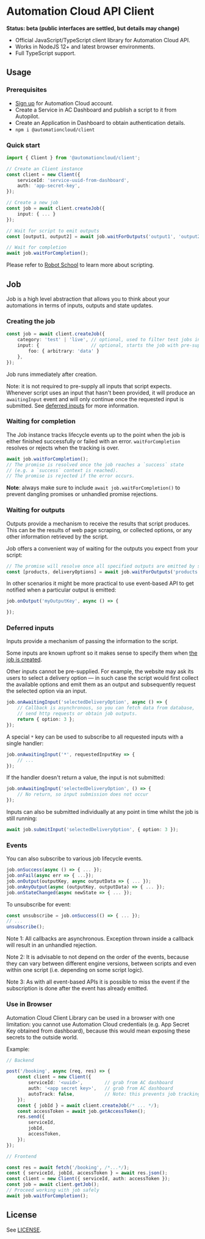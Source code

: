 # Automation Cloud API Client

**Status: beta (public interfaces are settled, but details may change)**

- Official JavaScript/TypeScript client library for Automation Cloud API.
- Works in NodeJS 12+ and latest browser environments.
- Full TypeScript support.

## Usage

### Prerequisites

- [Sign up](https://https://automationcloud.net/sign-up) for Automation Cloud account.
- Create a Service in AC Dashboard and publish a script to it from Autopilot.
- Create an Application in Dashboard to obtain authentication details.
- `npm i @automationcloud/client`

### Quick start

```ts
import { Client } from '@automationcloud/client';

// Create an Client instance
const client = new Client({
    serviceId: 'service-uuid-from-dashboard',
    auth: 'app-secret-key',
});

// Create a new job
const job = await client.createJob({
    input: { ... }
});

// Wait for script to emit outputs
const [output1, output2] = await job.waitForOutputs('output1', 'output2');

// Wait for completion
await job.waitForCompletion();
```

Please refer to [Robot School](https://robotschool.dev/) to learn more about scripting.

## Job

Job is a high level abstraction that allows you to think about your automations in terms of inputs, outputs and state updates.

### Creating the job

```ts
const job = await client.createJob({
    category: 'test' | 'live', // optional, used to filter test jobs in dashboard
    input: {                   // optional, starts the job with pre-supplied inputs
        foo: { arbitrary: 'data' }
    },
});
```

Job runs immediately after creation.

Note: it is not required to pre-supply all inputs that script expects. Whenever script uses an input that hasn't been provided, it will produce an `awaitingInput` event and will only continue once the requested input is submitted. See [deferred inputs](#deferred-inputs) for more information.

### Waiting for completion

The Job instance tracks lifecycle events up to the point when the job is either finished successfully or failed with an error. `waitForCompletion` resolves or rejects when the tracking is over.

```ts
await job.waitForCompletion();
// The promise is resolved once the job reaches a `success` state
// (e.g. a `success` context is reached).
// The promise is rejected if the error occurs.
```

**Note**: always make sure to include `await job.waitForCompletion()` to prevent dangling promises or unhandled promise rejections.

### Waiting for outputs

Outputs provide a mechanism to receive the results that script produces. This can be the results of web page scraping, or collected options, or any other information retrieved by the script.

Job offers a convenient way of waiting for the outputs you expect from your script:

```ts
// The promise will resolve once all specified outputs are emitted by script
const [products, deliveryOptions] = await job.waitForOutputs('products', 'deliveryOptions');
```

In other scenarios it might be more practical to use event-based API to get notified when a particular output is emitted:

```ts
job.onOutput('myOutputKey', async () => {

});
```

### Deferred inputs

Inputs provide a mechanism of passing the information to the script.

Some inputs are known upfront so it makes sense to specify them when [the job is created](#creating-the-job).

Other inputs cannot be pre-supplied. For example, the website may ask its users to select a delivery option — in such case the script would first collect the available options and emit them as an output and subsequently request the selected option via an input.

```ts
job.onAwaitingInput('selectedDeliveryOption', async () => {
    // Callback is asynchronous, so you can fetch data from database,
    // send http requests or obtain job outputs.
    return { option: 3 };
});
```

A special `*` key can be used to subscribe to all requested inputs with a single handler:

```ts
job.onAwaitingInput('*', requestedInputKey => {
    // ...
});
```

If the handler doesn't return a value, the input is not submitted:

```ts
job.onAwaitingInput('selectedDeliveryOption', () => {
    // No return, so input submission does not occur
});
```

Inputs can also be submitted individually at any point in time whilst the job is still running:

```ts
await job.submitInput('selectedDeliveryOption', { option: 3 });
```

### Events

You can also subscribe to various job lifecycle events.

```ts
job.onSuccess(async () => { ... });
job.onFail(async err => { ...});
job.onOutput(outputKey, async outputData => { ... });
job.onAnyOutput(async (outputKey, outputData) => { ... });
job.onStateChanged(async newState => { ... });
```

To unsubscribe for event:

```ts
const unsubscribe = job.onSuccess(() => { ... });
// ...
unsubscribe();
```

Note 1: All callbacks are asynchronous. Exception thrown inside a callback will result in an unhandled rejection.

Note 2: It is advisable to not depend on the order of the events, because they can vary between different engine versions, between scripts and even within one script (i.e. depending on some script logic).

Note 3: As with all event-based APIs it is possible to miss the event if the subscription is done after the event has already emitted.

### Use in Browser

Automation Cloud Client Library can be used in a browser with one limitation: you cannot use Automation Cloud credentials (e.g. App Secret Key obtained from dashboard), because this would mean exposing these secrets to the outside world.

Example:

```ts
// Backend

post('/booking', async (req, res) => {
    const client = new Client({
        serviceId: '<uuid>',        // grab from AC dashboard
        auth: '<app secret key>',   // grab from AC dashboard
        autoTrack: false,           // Note: this prevents job tracking on backend
    });
    const { jobId } = await client.createJob(/* ... */);
    const accessToken = await job.getAccessToken();
    res.send({
        serviceId,
        jobId,
        accessToken,
    });
});

// Frontend

const res = await fetch('/booking', /*...*/);
const { serviceId, jobId, accessToken } = await res.json();
const client = new Client({ serviceId, auth: accessToken });
const job = await client.getJob();
// Proceed working with job safely
await job.waitForCompletion();
```

## License

See [LICENSE](LICENSE.md).

